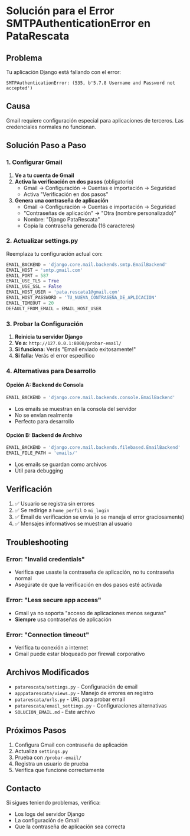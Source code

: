 # Solución para el Error SMTPAuthenticationError en PataRescata

## Problema
Tu aplicación Django está fallando con el error:
```
SMTPAuthenticationError: (535, b'5.7.8 Username and Password not accepted')
```

## Causa
Gmail requiere configuración especial para aplicaciones de terceros. Las credenciales normales no funcionan.

## Solución Paso a Paso

### 1. Configurar Gmail
1. **Ve a tu cuenta de Gmail**
2. **Activa la verificación en dos pasos** (obligatorio)
   - Gmail → Configuración → Cuentas e importación → Seguridad
   - Activa "Verificación en dos pasos"
3. **Genera una contraseña de aplicación**
   - Gmail → Configuración → Cuentas e importación → Seguridad
   - "Contraseñas de aplicación" → "Otra (nombre personalizado)"
   - Nombre: "Django PataRescata"
   - Copia la contraseña generada (16 caracteres)

### 2. Actualizar settings.py
Reemplaza tu configuración actual con:
```python
EMAIL_BACKEND = 'django.core.mail.backends.smtp.EmailBackend'
EMAIL_HOST = 'smtp.gmail.com'
EMAIL_PORT = 587
EMAIL_USE_TLS = True
EMAIL_USE_SSL = False
EMAIL_HOST_USER = 'pata.rescata1@gmail.com'
EMAIL_HOST_PASSWORD = 'TU_NUEVA_CONTRASEÑA_DE_APLICACION'
EMAIL_TIMEOUT = 20
DEFAULT_FROM_EMAIL = EMAIL_HOST_USER
```

### 3. Probar la Configuración
1. **Reinicia tu servidor Django**
2. **Ve a:** `http://127.0.0.1:8000/probar-email/`
3. **Si funciona:** Verás "Email enviado exitosamente!"
4. **Si falla:** Verás el error específico

### 4. Alternativas para Desarrollo

#### Opción A: Backend de Consola
```python
EMAIL_BACKEND = 'django.core.mail.backends.console.EmailBackend'
```
- Los emails se muestran en la consola del servidor
- No se envían realmente
- Perfecto para desarrollo

#### Opción B: Backend de Archivo
```python
EMAIL_BACKEND = 'django.core.mail.backends.filebased.EmailBackend'
EMAIL_FILE_PATH = 'emails/'
```
- Los emails se guardan como archivos
- Útil para debugging

## Verificación
1. ✅ Usuario se registra sin errores
2. ✅ Se redirige a `home_perfil` o `mi_login`
3. ✅ Email de verificación se envía (o se maneja el error graciosamente)
4. ✅ Mensajes informativos se muestran al usuario

## Troubleshooting

### Error: "Invalid credentials"
- Verifica que usaste la contraseña de aplicación, no tu contraseña normal
- Asegúrate de que la verificación en dos pasos esté activada

### Error: "Less secure app access"
- Gmail ya no soporta "acceso de aplicaciones menos seguras"
- **Siempre** usa contraseñas de aplicación

### Error: "Connection timeout"
- Verifica tu conexión a internet
- Gmail puede estar bloqueado por firewall corporativo

## Archivos Modificados
- `patarescata/settings.py` - Configuración de email
- `apppatarescata/views.py` - Manejo de errores en registro
- `patarescata/urls.py` - URL para probar email
- `patarescata/email_settings.py` - Configuraciones alternativas
- `SOLUCION_EMAIL.md` - Este archivo

## Próximos Pasos
1. Configura Gmail con contraseña de aplicación
2. Actualiza `settings.py`
3. Prueba con `/probar-email/`
4. Registra un usuario de prueba
5. Verifica que funcione correctamente

## Contacto
Si sigues teniendo problemas, verifica:
- Los logs del servidor Django
- La configuración de Gmail
- Que la contraseña de aplicación sea correcta



